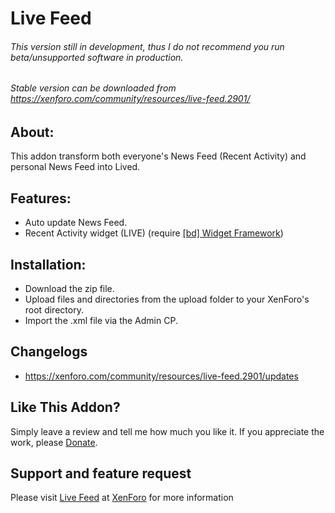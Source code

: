 # Live Feed

###### This version still in development, thus I do not recommend you run beta/unsupported software in production.
###### Stable version can be downloaded from https://xenforo.com/community/resources/live-feed.2901/

## About:
This addon transform both everyone's News Feed (Recent Activity) and personal News Feed into Lived.​

## Features:
 * Auto update News Feed.
 * Recent Activity widget (LIVE) (require [[bd] Widget Framework](http://xenforo.com/community/resources/bd-widget-framework.297/))

## Installation:
 * Download the zip file.
 * Upload files and directories from the upload folder to your XenForo's root directory.
 * Import the .xml file via the Admin CP.

## Changelogs
 * https://xenforo.com/community/resources/live-feed.2901/updates

## Like This Addon?
Simply leave a review and tell me how much you like it. If you appreciate the work, please [Donate](https://www.paypal.com/cgi-bin/webscr?cmd=_s-xclick&hosted_button_id=DQPEKAAP2QSZ8).

## Support and feature request
Please visit [Live Feed](https://xenforo.com/community/resources/live-feed.2901/) at [XenForo](http://xenforo.com/community) for more information